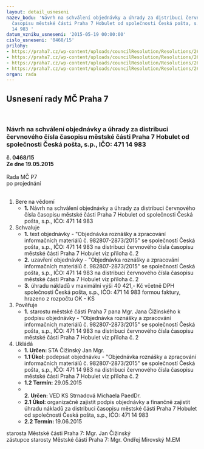 ```yaml
---
layout: detail_usneseni
nazev_bodu: 'Návrh na schválení objednávky a úhrady za distribuci červnového čísla
  časopisu městské části Praha 7 Hobulet od společnosti Česká pošta, s.p., IČO: 471
  14 983 '
datum_vzniku_usneseni: '2015-05-19 00:00:00'
cislo_usneseni: '0468/15'
prilohy:
- https://praha7.cz/wp-content/uploads/councilResolution/Resolutions/26381/29-15-p%c5%99%c3%adloha_%c4%8d._1_-_d%c5%afvodov%c3%a1_zpr%c3%a1va.doc
- https://praha7.cz/wp-content/uploads/councilResolution/Resolutions/26381/29-15-smlouva_%c4%8dp_-_distribuce.pdf
- https://praha7.cz/wp-content/uploads/councilResolution/Resolutions/26381/29-15-vypis.pdf
- https://praha7.cz/wp-content/uploads/councilResolution/Resolutions/26381/29-15-%c3%badaje_%c4%8desk%c3%a1_po%c5%a1ta_a.s.pdf
organ: rada
---
```

<div id="ucUsn_pList" class="usn">
	<span><h2>Usnesení rady MČ Praha 7 </h2>
<br></span><div class="standBody">
<span><h3>Návrh na schválení objednávky a úhrady za distribuci červnového čísla časopisu městské části Praha 7 Hobulet od společnosti Česká pošta, s.p., IČO: 471 14 983 </h3></span><div class="center">
		<strong>č. 0468/15</strong><br>
	</div>
<div class="center">
		<strong>Ze dne 19.05.2015</strong><br><br>
	</div>Rada MČ P7<br> po projednání<br><br><ol>
<li>Bere na vědomí<ul><li>
<strong>1.</strong> Návrh na schválení objednávky a úhrady za distribuci červnového čísla časopisu městské části Praha 7 Hobulet od společnosti Česká pošta, s.p., IČO: 471 14 983 </li></ul>
</li>
<li>Schvaluje<ul>
<li>
<strong>1.</strong> text objednávky - "Objednávka roznášky a zpracování informačních materiálů č. 982807-2873/2015" se společností Česká pošta, s.p., IČO: 471 14 983 na distribuci červnového čísla časopisu městské části Praha 7 Hobulet viz příloha č. 2</li>
<li>
<strong>2.</strong> uzavření  objednávky - "Objednávka roznášky a zpracování informačních materiálů č. 982807-2873/2015" se společností Česká pošta, s.p., IČO: 471 14 983 na distribuci červnového čísla časopisu městské části Praha 7 Hobulet viz příloha č. 2</li>
<li>
<strong>3.</strong> úhradu nákladů v maximální výši 40 421,- Kč včetně DPH společnosti Česká pošta, s.p., IČO: 471 14 983 formou faktury, hrazeno z rozpočtu OK - KS</li>
</ul>
</li>
<li>Pověřuje<ul><li>
<strong>1.</strong> starostu městské části Praha 7 pana Mgr. Jana Čižinského k podpisu objednávky - "Objednávka roznášky a zpracování informačních materiálů č. 982807-2873/2015" se společností Česká pošta, s.p., IČO: 471 14 983 na distribuci červnového čísla časopisu městské části Praha 7 Hobulet viz příloha č. 2    </li></ul>
</li>
<li>Ukládá<ul>
<li>
<strong>1. Určen: </strong>STA Čižinský Jan Mgr.</li>
<li>
<strong>1.1 Úkol: </strong>podepsat objednávku - "Objednávka roznášky a zpracování informačních materiálů č. 982807-2873/2015" se společností Česká pošta, s.p., IČO: 471 14 983 na distribuci červnového čísla časopisu městské části Praha 7 Hobulet viz příloha č. 2</li>
<li>
<strong>1.2 Termín: </strong>29.05.2015</li>
<li>
<strong><br>2. Určen: </strong>VED KS Strnadová Michaela PaedDr.</li>
<li>
<strong>2.1 Úkol: </strong>organizačně zajistit podpis objednávky a finančně zajistit úhradu nákladů za distribuci časopisu městské části Praha 7 Hobulet od společnosti Česká pošta, s.p., IČO: 471 14 983 </li>
<li>
<strong>2.2 Termín: </strong>19.06.2015</li>
</ul>
</li>
</ol>starosta Městské části Praha 7: Mgr. Jan Čižinský<br>zástupce starosty Městské části Praha 7: Mgr. Ondřej Mirovský M.EM 
</div>
</div>